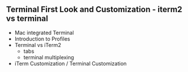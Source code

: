 ## Terminal First Look and Customization - iterm2 vs terminal
  * Mac integrated Terminal
  * Introduction to Profiles
  * Terminal vs iTerm2
    - tabs
    - terminal multiplexing
  * iTerm Customization / Terminal Customization
